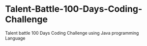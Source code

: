 # Talent-Battle-100-Days-Coding-Challenge
Talent battle 100 Days Coding Challenge using Java programming Language
